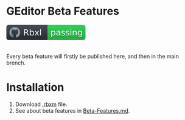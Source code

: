 # GEditor Beta Features
<div align="left">
	<a href="https://www.roblox.com/groups/33231285/The-Mountain-Games#!/about">
		<img src="https://github.com/gdr1461/GEditor/blob/main/svgviewer-output.svg" alt="Roblox Group">
	</a>
</div>
<br>

Every beta feature will firstly be published here, and then in the main brench.

# Installation
1. Download [.rbxm](https://github.com/gdr1461/GEditor/blob/Beta-Features/GEditor.rbxm) file.
3. See about beta features in [Beta-Features.md](https://github.com/gdr1461/GEditor/wiki). 
